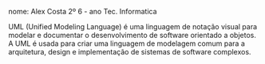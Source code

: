 nome: Alex Costa
2º 6 - ano Tec. Informatica


UML (Unified Modeling Language) é uma linguagem de notação visual para modelar e documentar o desenvolvimento de software orientado a objetos. A UML é usada para criar uma linguagem de modelagem comum para a arquitetura, design e implementação de sistemas de software complexos. 
 